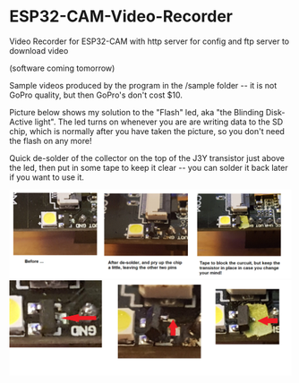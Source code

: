 # ESP32-CAM-Video-Recorder
Video Recorder for ESP32-CAM with http server for config and ftp server to download video

(software coming tomorrow)

Sample videos produced by the program in the /sample folder -- it is not GoPro quality, but then GoPro's don't cost $10.

Picture below shows my solution to the "Flash" led, aka "the Blinding Disk-Active light".  The led turns on whenever you are are writing data to the SD chip, which is normally after you have taken the picture, so you don't need the flash on any more!  

Quick de-solder of the collector on the top of the J3Y transistor just above the led, then put in some tape to keep it clear -- you can solder it back later if you want to use it.

<img src="./de-solder.png">

<img src="./de-solder3.png">
